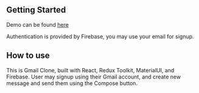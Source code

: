 ## Getting Started

Demo can be found [here](https://gmail-clone-one.vercel.app/)

Authentication is provided by Firebase, you may use your email for signup.

## How to use

This is Gmail Clone, built with React, Redux Toolkit, MaterialUI, and Firebase. User may signup using their Gmail account, and create new message and send them using the Compose button.
